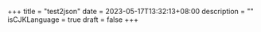 +++
title = "test2json"
date = 2023-05-17T13:32:13+08:00
description = ""
isCJKLanguage = true
draft = false
+++